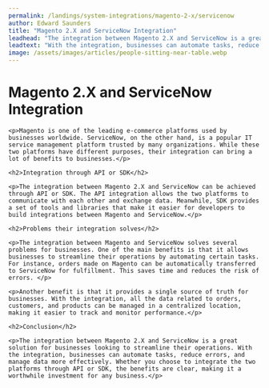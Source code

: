 ```yaml
---
permalink: /landings/system-integrations/magento-2-x/servicenow
author: Edward Saunders
title: "Magento 2.X and ServiceNow Integration"
leadhead: "The integration between Magento 2.X and ServiceNow is a great solution for businesses looking to streamline their operations"
leadtext: "With the integration, businesses can automate tasks, reduce errors, and manage data more effectively. Whether you choose to integrate the two platforms through API or SDK, the benefits are clear, making it a worthwhile investment for any business."
image: /assets/images/articles/people-sitting-near-table.webp
---
```

<div class="arttext">	<h1>Magento 2.X and ServiceNow Integration</h1>

	<p>Magento is one of the leading e-commerce platforms used by businesses worldwide. ServiceNow, on the other hand, is a popular IT service management platform trusted by many organizations. While these two platforms have different purposes, their integration can bring a lot of benefits to businesses.</p>

	<h2>Integration through API or SDK</h2>

	<p>The integration between Magento 2.X and ServiceNow can be achieved through API or SDK. The API integration allows the two platforms to communicate with each other and exchange data. Meanwhile, SDK provides a set of tools and libraries that make it easier for developers to build integrations between Magento and ServiceNow.</p>

	<h2>Problems their integration solves</h2>

	<p>The integration between Magento and ServiceNow solves several problems for businesses. One of the main benefits is that it allows businesses to streamline their operations by automating certain tasks. For instance, orders made on Magento can be automatically transferred to ServiceNow for fulfillment. This saves time and reduces the risk of errors. </p>

	<p>Another benefit is that it provides a single source of truth for businesses. With the integration, all the data related to orders, customers, and products can be managed in a centralized location, making it easier to track and monitor performance.</p>

	<h2>Conclusion</h2>

	<p>The integration between Magento 2.X and ServiceNow is a great solution for businesses looking to streamline their operations. With the integration, businesses can automate tasks, reduce errors, and manage data more effectively. Whether you choose to integrate the two platforms through API or SDK, the benefits are clear, making it a worthwhile investment for any business.</p>
</div>